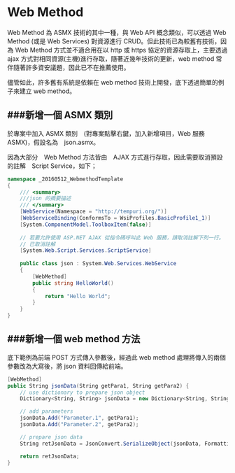 # Web Method

<script type="text/javascript" src="../gitbook/app.js"></script>
<script type="text/javascript" src="../js/general.js"></script>

Web Method 為 ASMX 技術的其中一種，與 Web API 概念類似，可以透過 Web Method (或是 Web Services) 對資源進行 CRUD。但此技術已為較舊有技術，因為 Web Method 方式並不適合用在以 http 或 https 協定的資源存取上，主要透過 ajax 方式對相同資源(主機)進行存取，隨著近幾年技術的更新，web method 常伴隨著許多資安議題，因此已不在推薦使用。

儘管如此，許多舊有系統是依賴在 web method 技術上開發，底下透過簡單的例子來建立 web method。

###新增一個 ASMX 類別
---

於專案中加入 ASMX 類別　(對專案點擊右鍵，加入新增項目，Web 服務　ASMX)，假設名為　json.asmx。

因為大部分　Web Method 方法皆由　AJAX 方式進行存取，因此需要取消預設的註解　Script Service，如下；

```C#
namespace _20160512_WebmethodTemplate
{
    /// <summary>
    ///json 的摘要描述
    /// </summary>
    [WebService(Namespace = "http://tempuri.org/")]
    [WebServiceBinding(ConformsTo = WsiProfiles.BasicProfile1_1)]
    [System.ComponentModel.ToolboxItem(false)]
    
    // 若要允許使用 ASP.NET AJAX 從指令碼呼叫此 Web 服務，請取消註解下列一行。
    // 已取消註解
    [System.Web.Script.Services.ScriptService]
    
    public class json : System.Web.Services.WebService
    {
        [WebMethod]
        public string HelloWorld()
        {
            return "Hello World";
        }
    }
}
```

###新增一個 web method 方法
---

底下範例為前端 POST 方式傳入參數後，經過此 web method 處理將傳入的兩個參數改為大寫後，將 json 資料回傳給前端。

```C#
[WebMethod]
public String jsonData(String getPara1, String getPara2) {
    // use dictionary to prepare json object
    Dictionary<String, String> jsonData = new Dictionary<String, String> { };

    // add parameters
    jsonData.Add("Parameter.1", getPara1);
    jsonData.Add("Parameter.2", getPara2);

    // prepare json data
    String retJsonData = JsonConvert.SerializeObject(jsonData, Formatting.Indented);

    return retJsonData;
}
```







